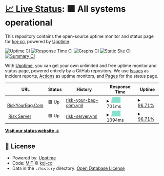 # [📈 Live Status](https://koj-co.github.io/upptime): <!--live status--> **🟩 All systems operational**

This repository contains the open-source uptime monitor and status page for [koj-co](https://koj-co.github.io/upptime), powered by [Upptime](https://github.com/upptime/upptime).

[![Uptime CI](https://github.com/koj-co/upptime/workflows/Uptime%20CI/badge.svg)](https://github.com/koj-co/upptime/actions?query=workflow%3A%22Uptime+CI%22)
[![Response Time CI](https://github.com/koj-co/upptime/workflows/Response%20Time%20CI/badge.svg)](https://github.com/koj-co/upptime/actions?query=workflow%3A%22Response+Time+CI%22)
[![Graphs CI](https://github.com/koj-co/upptime/workflows/Graphs%20CI/badge.svg)](https://github.com/koj-co/upptime/actions?query=workflow%3A%22Graphs+CI%22)
[![Static Site CI](https://github.com/koj-co/upptime/workflows/Static%20Site%20CI/badge.svg)](https://github.com/koj-co/upptime/actions?query=workflow%3A%22Static+Site+CI%22)
[![Summary CI](https://github.com/koj-co/upptime/workflows/Summary%20CI/badge.svg)](https://github.com/koj-co/upptime/actions?query=workflow%3A%22Summary+CI%22)

With [Upptime](https://upptime.js.org), you can get your own unlimited and free uptime monitor and status page, powered entirely by a GitHub repository. We use [Issues](https://github.com/koj-co/upptime/issues) as incident reports, [Actions](https://github.com/koj-co/upptime/actions) as uptime monitors, and [Pages](https://koj-co.github.io/upptime) for the status page.

<!--start: status pages-->
<!-- This summary is generated by Upptime (https://github.com/upptime/upptime) -->
<!-- Do not edit this manually, your changes will be overwritten -->
<!-- prettier-ignore -->
| URL | Status | History | Response Time | Uptime |
| --- | ------ | ------- | ------------- | ------ |
| <img alt="" src="https://favicons.githubusercontent.com/riskyourbag.com" height="13"> [RiskYourBag.Com](https://riskyourbag.com) | 🟩 Up | [risk-your-bag-com.yml](https://github.com/gourab28/server-monitor/commits/HEAD/history/risk-your-bag-com.yml) | <details><summary><img alt="Response time graph" src="./graphs/risk-your-bag-com/response-time-week.png" height="20"> 701ms</summary><br><a href="https://gourab28.github.io/server-monitor/history/risk-your-bag-com"><img alt="Response time 704" src="https://img.shields.io/endpoint?url=https%3A%2F%2Fraw.githubusercontent.com%2Fgourab28%2Fserver-monitor%2FHEAD%2Fapi%2Frisk-your-bag-com%2Fresponse-time.json"></a><br><a href="https://gourab28.github.io/server-monitor/history/risk-your-bag-com"><img alt="24-hour response time 714" src="https://img.shields.io/endpoint?url=https%3A%2F%2Fraw.githubusercontent.com%2Fgourab28%2Fserver-monitor%2FHEAD%2Fapi%2Frisk-your-bag-com%2Fresponse-time-day.json"></a><br><a href="https://gourab28.github.io/server-monitor/history/risk-your-bag-com"><img alt="7-day response time 701" src="https://img.shields.io/endpoint?url=https%3A%2F%2Fraw.githubusercontent.com%2Fgourab28%2Fserver-monitor%2FHEAD%2Fapi%2Frisk-your-bag-com%2Fresponse-time-week.json"></a><br><a href="https://gourab28.github.io/server-monitor/history/risk-your-bag-com"><img alt="30-day response time 704" src="https://img.shields.io/endpoint?url=https%3A%2F%2Fraw.githubusercontent.com%2Fgourab28%2Fserver-monitor%2FHEAD%2Fapi%2Frisk-your-bag-com%2Fresponse-time-month.json"></a><br><a href="https://gourab28.github.io/server-monitor/history/risk-your-bag-com"><img alt="1-year response time 704" src="https://img.shields.io/endpoint?url=https%3A%2F%2Fraw.githubusercontent.com%2Fgourab28%2Fserver-monitor%2FHEAD%2Fapi%2Frisk-your-bag-com%2Fresponse-time-year.json"></a></details> | <details><summary><a href="https://gourab28.github.io/server-monitor/history/risk-your-bag-com">96.71%</a></summary><a href="https://gourab28.github.io/server-monitor/history/risk-your-bag-com"><img alt="All-time uptime 93.80%" src="https://img.shields.io/endpoint?url=https%3A%2F%2Fraw.githubusercontent.com%2Fgourab28%2Fserver-monitor%2FHEAD%2Fapi%2Frisk-your-bag-com%2Fuptime.json"></a><br><a href="https://gourab28.github.io/server-monitor/history/risk-your-bag-com"><img alt="24-hour uptime 100.00%" src="https://img.shields.io/endpoint?url=https%3A%2F%2Fraw.githubusercontent.com%2Fgourab28%2Fserver-monitor%2FHEAD%2Fapi%2Frisk-your-bag-com%2Fuptime-day.json"></a><br><a href="https://gourab28.github.io/server-monitor/history/risk-your-bag-com"><img alt="7-day uptime 96.71%" src="https://img.shields.io/endpoint?url=https%3A%2F%2Fraw.githubusercontent.com%2Fgourab28%2Fserver-monitor%2FHEAD%2Fapi%2Frisk-your-bag-com%2Fuptime-week.json"></a><br><a href="https://gourab28.github.io/server-monitor/history/risk-your-bag-com"><img alt="30-day uptime 93.80%" src="https://img.shields.io/endpoint?url=https%3A%2F%2Fraw.githubusercontent.com%2Fgourab28%2Fserver-monitor%2FHEAD%2Fapi%2Frisk-your-bag-com%2Fuptime-month.json"></a><br><a href="https://gourab28.github.io/server-monitor/history/risk-your-bag-com"><img alt="1-year uptime 93.80%" src="https://img.shields.io/endpoint?url=https%3A%2F%2Fraw.githubusercontent.com%2Fgourab28%2Fserver-monitor%2FHEAD%2Fapi%2Frisk-your-bag-com%2Fuptime-year.json"></a></details>
| <img alt="" src="https://favicons.githubusercontent.com/api.riskyourbag.com" height="13"> [Risk Server](http://api.riskyourbag.com) | 🟩 Up | [risk-server.yml](https://github.com/gourab28/server-monitor/commits/HEAD/history/risk-server.yml) | <details><summary><img alt="Response time graph" src="./graphs/risk-server/response-time-week.png" height="20"> 1094ms</summary><br><a href="https://gourab28.github.io/server-monitor/history/risk-server"><img alt="Response time 792" src="https://img.shields.io/endpoint?url=https%3A%2F%2Fraw.githubusercontent.com%2Fgourab28%2Fserver-monitor%2FHEAD%2Fapi%2Frisk-server%2Fresponse-time.json"></a><br><a href="https://gourab28.github.io/server-monitor/history/risk-server"><img alt="24-hour response time 1127" src="https://img.shields.io/endpoint?url=https%3A%2F%2Fraw.githubusercontent.com%2Fgourab28%2Fserver-monitor%2FHEAD%2Fapi%2Frisk-server%2Fresponse-time-day.json"></a><br><a href="https://gourab28.github.io/server-monitor/history/risk-server"><img alt="7-day response time 1094" src="https://img.shields.io/endpoint?url=https%3A%2F%2Fraw.githubusercontent.com%2Fgourab28%2Fserver-monitor%2FHEAD%2Fapi%2Frisk-server%2Fresponse-time-week.json"></a><br><a href="https://gourab28.github.io/server-monitor/history/risk-server"><img alt="30-day response time 792" src="https://img.shields.io/endpoint?url=https%3A%2F%2Fraw.githubusercontent.com%2Fgourab28%2Fserver-monitor%2FHEAD%2Fapi%2Frisk-server%2Fresponse-time-month.json"></a><br><a href="https://gourab28.github.io/server-monitor/history/risk-server"><img alt="1-year response time 792" src="https://img.shields.io/endpoint?url=https%3A%2F%2Fraw.githubusercontent.com%2Fgourab28%2Fserver-monitor%2FHEAD%2Fapi%2Frisk-server%2Fresponse-time-year.json"></a></details> | <details><summary><a href="https://gourab28.github.io/server-monitor/history/risk-server">96.71%</a></summary><a href="https://gourab28.github.io/server-monitor/history/risk-server"><img alt="All-time uptime 94.46%" src="https://img.shields.io/endpoint?url=https%3A%2F%2Fraw.githubusercontent.com%2Fgourab28%2Fserver-monitor%2FHEAD%2Fapi%2Frisk-server%2Fuptime.json"></a><br><a href="https://gourab28.github.io/server-monitor/history/risk-server"><img alt="24-hour uptime 100.00%" src="https://img.shields.io/endpoint?url=https%3A%2F%2Fraw.githubusercontent.com%2Fgourab28%2Fserver-monitor%2FHEAD%2Fapi%2Frisk-server%2Fuptime-day.json"></a><br><a href="https://gourab28.github.io/server-monitor/history/risk-server"><img alt="7-day uptime 96.71%" src="https://img.shields.io/endpoint?url=https%3A%2F%2Fraw.githubusercontent.com%2Fgourab28%2Fserver-monitor%2FHEAD%2Fapi%2Frisk-server%2Fuptime-week.json"></a><br><a href="https://gourab28.github.io/server-monitor/history/risk-server"><img alt="30-day uptime 94.46%" src="https://img.shields.io/endpoint?url=https%3A%2F%2Fraw.githubusercontent.com%2Fgourab28%2Fserver-monitor%2FHEAD%2Fapi%2Frisk-server%2Fuptime-month.json"></a><br><a href="https://gourab28.github.io/server-monitor/history/risk-server"><img alt="1-year uptime 94.46%" src="https://img.shields.io/endpoint?url=https%3A%2F%2Fraw.githubusercontent.com%2Fgourab28%2Fserver-monitor%2FHEAD%2Fapi%2Frisk-server%2Fuptime-year.json"></a></details>

<!--end: status pages-->

[**Visit our status website →**](https://koj-co.github.io/upptime)

## 📄 License

- Powered by: [Upptime](https://github.com/upptime/upptime)
- Code: [MIT](./LICENSE) © [koj-co](https://koj-co.github.io/upptime)
- Data in the `./history` directory: [Open Database License](https://opendatacommons.org/licenses/odbl/1-0/)
